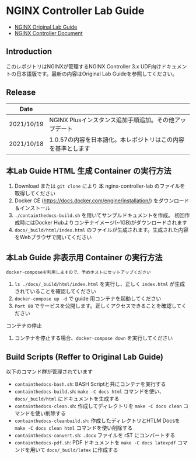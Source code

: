 NGINX Controller Lab Guide
==========================

- [NGINX Original Lab Guide](https://github.com/nginxinc/nginx-controller-lab)
- [NGINX Controller Document](https://docs.nginx.com//nginx-controller/)

Introduction
------------

このレポジトリはNGINXが管理するNGINX Controller 3.x UDF向けドキュメントの日本語版です。最新の内容はOriginal Lab Guideを参照してください。

Release
------------

|Date||
|----|----|
|2021/10/19| NGINX Plusインスタンス追加手順追加。その他アップデート|
|2021/10/18| 1.0.57の内容を日本語化。本レポジトリはこの内容を基準とします|

本Lab Guide HTML 生成 Container の実行方法
-----

1. Download または `git clone` により 本 nginx-controller-lab のファイルを取得してください
1. Docker CE (https://docs.docker.com/engine/installation/) をダウンロード＆インストール
1. `./containthedocs-build.sh` を用いてサンプルドキュメントを作成。 初回作成時にはDocker Hubよりコンテナイメージ(~1GB)がダウンロードされます
1. `docs/_build/html/index.html` のファイルが生成されます。生成された内容をWebブラウザで開いてください

本Lab Guide 非表示用 Container の実行方法
-----

```
docker-composeを利用しますので、予めホストにセットアップください
```

1. `ls ./docs/_build/html/index.html` を実行し、正しく `index.html` が生成されていることを確認してください
1. `docker-compose up -d` で guide 用コンテナを起動してください
1. `Port 80` でサービスを公開します。正しくアクセスできることを確認してください
   
コンテナの停止
1. コンテナを停止する場合、`docker-compose down` を実行してください

Build Scripts (Reffer to Original Lab Guide)
-------------

以下のコマンド群が管理されています

- `containthedocs-bash.sh`: BASH Scriptと共にコンテナを実行する
- `containthedocs-build.sh`: `make -C docs html` コマンドを使い、 `docs/_build/html` にドキュメントを生成する
- `containthedocs-clean.sh`: 作成してディレクトリを `make -C docs clean` コマンドを使い削除する
- `containthedocs-cleanbuild.sh`: 作成したディレクトリとHTLM Docsを `make -C docs clean html` コマンドを使い削除する
- `containthedocs-convert.sh`: `.docx` ファイルを rST にコンバートする
- `containthedocs-pdf.sh`: PDF ドキュメントを `make -C docs latexpdf` コマンドを用いて `docs/_build/latex` に作成する
